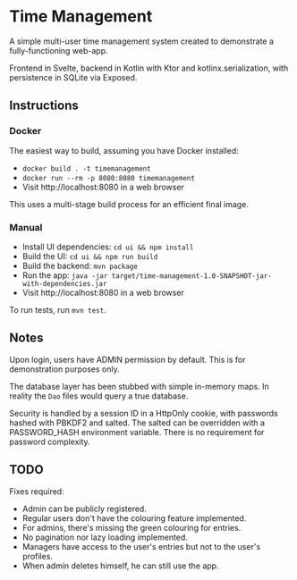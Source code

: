# Time Management

A simple multi-user time management system created to demonstrate a fully-functioning
web-app.

Frontend in Svelte, backend in Kotlin with Ktor and kotlinx.serialization, with persistence
in SQLite via Exposed. 

## Instructions

### Docker

The easiest way to build, assuming you have Docker installed:

* `docker build . -t timemanagement`
* `docker run --rm -p 8080:8080 timemanagement`
* Visit http://localhost:8080 in a web browser

This uses a multi-stage build process for an efficient final image.

### Manual

* Install UI dependencies: `cd ui && npm install`
* Build the UI: `cd ui && npm run build`
* Build the backend: `mvn package`
* Run the app: `java -jar target/time-management-1.0-SNAPSHOT-jar-with-dependencies.jar`
* Visit http://localhost:8080 in a web browser

To run tests, run `mvn test`.

## Notes

Upon login, users have ADMIN permission by default. This is for demonstration purposes only.

The database layer has been stubbed with simple in-memory maps. In reality the `Dao` files
would query a true database.

Security is handled by a session ID in a HttpOnly cookie, with passwords hashed with PBKDF2
and salted. The salted can be overridden with a PASSWORD_HASH environment variable.
There is no requirement for password complexity. 


## TODO

Fixes required:

- Admin can be publicly registered.
- Regular users don't have the colouring feature implemented.
- For admins, there's missing the green colouring for entries.
- No pagination nor lazy loading implemented.
- Managers have access to the user's entries but not to the user's profiles.
 - When admin deletes himself, he can still use the app.